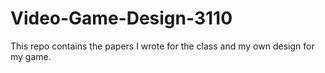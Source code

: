 # Video-Game-Design-3110

This repo contains the papers I wrote for the class and my own design for my game.

